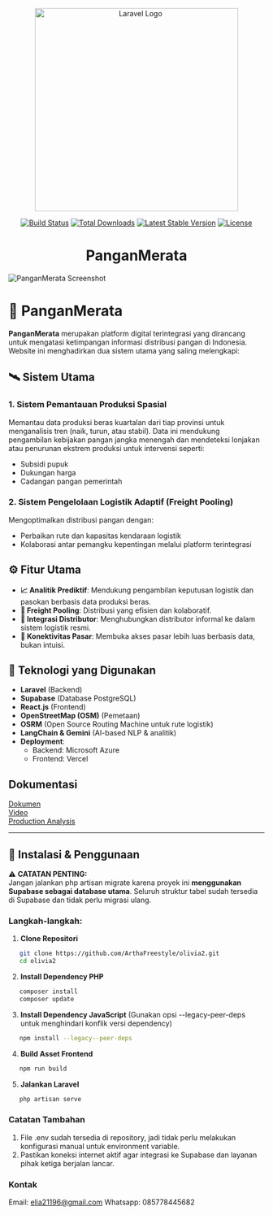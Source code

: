 <p align="center"><a href="https://laravel.com" target="_blank"><img src="https://raw.githubusercontent.com/laravel/art/master/logo-lockup/5%20SVG/2%20CMYK/1%20Full%20Color/laravel-logolockup-cmyk-red.svg" width="400" alt="Laravel Logo"></a></p>

<p align="center">
<a href="https://github.com/laravel/framework/actions"><img src="https://github.com/laravel/framework/workflows/tests/badge.svg" alt="Build Status"></a>
<a href="https://packagist.org/packages/laravel/framework"><img src="https://img.shields.io/packagist/dt/laravel/framework" alt="Total Downloads"></a>
<a href="https://packagist.org/packages/laravel/framework"><img src="https://img.shields.io/packagist/v/laravel/framework" alt="Latest Stable Version"></a>
<a href="https://packagist.org/packages/laravel/framework"><img src="https://img.shields.io/packagist/l/laravel/framework" alt="License"></a>
</p>

<h1 align="center">PanganMerata</h1>

![PanganMerata Screenshot](https://drive.google.com/uc?export=view&id=1AqDt_lnWH3ASxKKvFz5QLvPAMLVfJj-p)

# 🌾 PanganMerata

**PanganMerata** merupakan platform digital terintegrasi yang dirancang untuk mengatasi ketimpangan informasi distribusi pangan di Indonesia. Website ini menghadirkan dua sistem utama yang saling melengkapi:

## 🛰️ Sistem Utama

### 1. Sistem Pemantauan Produksi Spasial
Memantau data produksi beras kuartalan dari tiap provinsi untuk menganalisis tren (naik, turun, atau stabil). Data ini mendukung pengambilan kebijakan pangan jangka menengah dan mendeteksi lonjakan atau penurunan ekstrem produksi untuk intervensi seperti:
- Subsidi pupuk
- Dukungan harga
- Cadangan pangan pemerintah

### 2. Sistem Pengelolaan Logistik Adaptif (Freight Pooling)
Mengoptimalkan distribusi pangan dengan:
- Perbaikan rute dan kapasitas kendaraan logistik
- Kolaborasi antar pemangku kepentingan melalui platform terintegrasi



## ⚙️ Fitur Utama

- **📈 Analitik Prediktif**: Mendukung pengambilan keputusan logistik dan pasokan berbasis data produksi beras.
- **🚛 Freight Pooling**: Distribusi yang efisien dan kolaboratif.
- **🔗 Integrasi Distributor**: Menghubungkan distributor informal ke dalam sistem logistik resmi.
- **🛒 Konektivitas Pasar**: Membuka akses pasar lebih luas berbasis data, bukan intuisi.



## 🧰 Teknologi yang Digunakan

- **Laravel** (Backend)
- **Supabase** (Database PostgreSQL)
- **React.js** (Frontend)
- **OpenStreetMap (OSM)** (Pemetaan)
- **OSRM** (Open Source Routing Machine untuk rute logistik)
- **LangChain & Gemini** (AI-based NLP & analitik)
- **Deployment**:
  - Backend: Microsoft Azure
  - Frontend: Vercel

## Dokumentasi
<a href="https://drive.google.com/drive/folders/1igC6fP5oYONSxLnRa8tdRsp5V5Ay8vWX?usp=drive_link">Dokumen</a>
</br>
<a href="https://drive.google.com/file/d/1BZGnd3OhrRGa6JDACBpt_QnINbOmHuyw/view?usp=sharing">Video</a>
</br>
<a href="https://github.com/ArthaFreestyle/olivia">Production Analysis</a>



---

## 🚀 Instalasi & Penggunaan

⚠️ **CATATAN PENTING:**  
Jangan jalankan php artisan migrate karena proyek ini **menggunakan Supabase sebagai database utama**.  Seluruh struktur tabel sudah tersedia di Supabase dan tidak perlu migrasi ulang.

### Langkah-langkah:

1. **Clone Repositori**
   
```bash
   git clone https://github.com/ArthaFreestyle/olivia2.git
   cd olivia2
```

2. **Install Dependency PHP**

```bash
   composer install
   composer update
```

3. **Install Dependency JavaScript**
(Gunakan opsi --legacy-peer-deps untuk menghindari konflik versi dependency)

```bash
   npm install --legacy--peer-deps
```

4. **Build Asset Frontend**

```bash
   npm run build
```

5. **Jalankan Laravel**

```bash
   php artisan serve
```

### Catatan Tambahan
1. File .env sudah tersedia di repository, jadi tidak perlu melakukan konfigurasi manual untuk environment variable.
2. Pastikan koneksi internet aktif agar integrasi ke Supabase dan layanan pihak ketiga berjalan lancar.


### Kontak
Email: elia21196@gmail.com
Whatsapp: 085778445682
